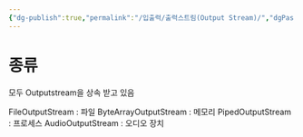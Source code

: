 ```yaml
---
{"dg-publish":true,"permalink":"/입출력/출력스트림(Output Stream)/","dgPassFrontmatter":true,"noteIcon":""}
---
```


# 종류

모두 Outputstream을 상속 받고 있음

FileOutputStream : 파일
ByteArrayOutputStream : 메모리
PipedOutputStream : 프로세스
AudioOutputStream : 오디오 장치